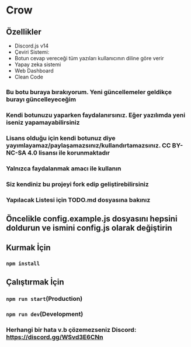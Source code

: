 # Crow

## Özellikler

- Discord.js v14
- Çeviri Sistemi:
- Botun cevap vereceği tüm yazıları kullanıcının diline göre verir
- Yapay zeka sistemi
- Web Dashboard
- Clean Code

### Bu botu buraya bırakıyorum. Yeni güncellemeler geldikçe burayı güncelleyeceğim

### Kendi botunuzu yaparken faydalanırsınız. Eğer yazılımda yeni iseniz yapamayabilirsiniz

### Lisans olduğu için kendi botunuz diye yayımlayamaz/paylaşamazsınız/kullandırtamazsınız. CC BY-NC-SA 4.0 lisansı ile korunmaktadır

### Yalnızca faydalanmak amacı ile kullanın

### Siz kendiniz bu projeyi fork edip geliştirebilirsiniz

### Yapılacak Listesi için TODO.md dosyasına bakınız

## Öncelikle config.example.js dosyasını hepsini doldurun ve ismini config.js olarak değiştirin

## Kurmak İçin

### `npm install`

## Çalıştırmak İçin

### `npm run start`(Production)

### `npm run dev`(Development)

### Herhangi bir hata v.b çözemezseniz Discord: <https://discord.gg/WSvd3E6CNn>
